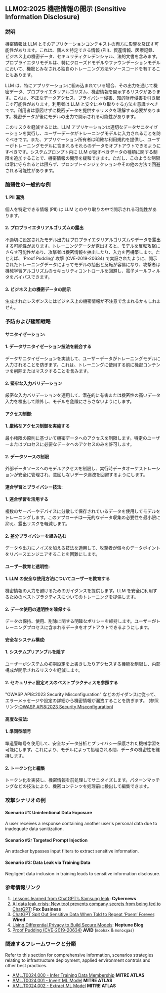 ## LLM02:2025 機密情報の開示 (Sensitive Information Disclosure)

### 説明

機密情報は LLM とそのアプリケーションコンテキストの両方に影響を及ぼす可能性があります。これは、個人を特定できる情報 (PII)、資産情報、医療記録、ビジネス上の機密データ、セキュリティクレデンシャル、法的文書を含みます。プロプライエタリモデルは、特にクローズドモデルやファウンデーションモデルにおいて、機密とみなされる独自のトレーニング方法やソースコードを有することもあります。

LLM は、特にアプリケーションに組み込まれている場合、その出力を通じて機密データ、プロプライエタリアルゴリズム、機密情報を開示するリスクがあります。これは、不正なデータアクセス、プライバシー侵害、知的財産侵害を引き起こす可能性があります。利用者は LLM と安全にやり取りする方法を意識すべきです。利用者は意図せずに機密データを提供するリスクを理解する必要があります。機密データが後にモデルの出力で開示される可能性があります。

このリスクを軽減するには、LLM アプリケーションは適切なデータサニタイゼーションを実行し、ユーザーデータがトレーニングモデルに入力されることを防ぐべきです。また、アプリケーション所有者は明確な利用規約を提供し、ユーザーがトレーニングモデルに含まれるそれらのデータをオプトアウトできるようにすべきです。システムプロンプト内に LLM が返すべきデータの種類に関する制限を追加することで、機密情報の開示を緩和できます。ただし、このような制限は常に守られるとは限らず、プロンプトインジェクションやその他の方法で回避される可能性があります。

### 脆弱性の一般的な例

#### 1. PII 漏洩
  個人を特定できる情報 (PII) は LLM とのやり取りの中で開示される可能性があります。
#### 2. プロプライエタリアルゴリズムの露出
  不適切に設定されたモデル出力はプロプライエタリアルゴリズムやデータを露出する可能性があります。トレーニングデータが露出すると、モデルを反転攻撃にさらす可能性があり、攻撃者は機密情報を抽出したり、入力を再構築します。たとえば、'Proof Pudding' 攻撃 (CVE-2019-20634) で実証されたように、開示されたトレーニングデータによってモデルの抽出と反転が容易になり、攻撃者は機械学習アルゴリズムのセキュリティコントロールを回避し、電子メールフィルタをバイパスできます。
#### 3. ビジネス上の機密データの開示
  生成されたレスポンスにはビジネス上の機密情報が不注意で含まれるかもしれません。

### 予防および緩和戦略

#### サニタイゼーション:

#### 1. データサニタイゼーション技法を統合する
  データサニタイゼーションを実装して、ユーザーデータがトレーニングモデルに入力されることを防ぎます。これは、トレーニングに使用する前に機密コンテンツを削除またはマスクすることを含みます。
#### 2. 堅牢な入力バリデーション
  厳密な入力バリデーションを適用して、潜在的に有害または機密性の高いデータ入力を検出して除外し、モデルを危険にさらさないようにします。

#### アクセス制御:

#### 1. 厳格なアクセス制御を実施する
  最小権限の原則に基づいて機密データへのアクセスを制限します。特定のユーザーまたはプロセスに必要なデータへのアクセスのみを許可します。
#### 2. データソースの制限
  外部データソースへのモデルアクセスを制限し、実行時データオーケストレーションが安全に管理され、意図しないデータ漏洩を回避するようにします。

#### 連合学習とプライバシー技法:

#### 1. 連合学習を活用する
  複数のサーバーやデバイスに分散して保存されているデータを使用してモデルをトレーニングします。このアプローチは一元的なデータ収集の必要性を最小限に抑え、露出リスクを軽減します。
#### 2. 差分プライバシーを組み込む
  データや出力にノイズを加える技法を適用して、攻撃者が個々のデータポイントをリバースエンジニアすることを困難にします。

#### ユーザー教育と透明性:

#### 1. LLM の安全な使用方法についてユーザーを教育する
  機密情報の入力を避けるためのガイダンスを提供します。LLM を安全に利用するためのベストプラクティスについてのトレーニングを提供します。
#### 2. データ使用の透明性を確保する
  データの保持、使用、削除に関する明確なポリシーを維持します。ユーザーがトレーニングプロセスに含まれるデータをオプトアウトできるようにします。

#### 安全なシステム構成:

#### 1. システムプリアンブルを隠す
  ユーザーがシステムの初期設定を上書きしたりアクセスする機能を制限し、内部構成が開示されるリスクを軽減します。
#### 2. セキュリティ設定ミスのベストプラクティスを参照する
  "OWASP API8:2023 Security Misconfiguration" などのガイダンスに従って、エラーメッセージや設定の詳細から機密情報が漏洩することを防ぎます。
  (参照リンク:[OWASP API8:2023 Security Misconfiguration](https://owasp.org/API-Security/editions/2023/en/0xa8-security-misconfiguration/))

#### 高度な技法:

#### 1. 準同型暗号
  準道警暗号を使用して、安全なデータ分析とプライバシー保護された機械学習を可能にします。これにより、モデルによって処理される間、データの機密性を維持します。
#### 2. トークン化と編集
  トークン化を実装し、機密情報を前処理してサニタイズします。パターンマッチングなどの技法により、機密コンテンツを処理前に検出して編集できます。

### 攻撃シナリオの例

#### Scenario #1: Unintentional Data Exposure
  A user receives a response containing another user's personal data due to inadequate data sanitization.
#### Scenario #2: Targeted Prompt Injection
  An attacker bypasses input filters to extract sensitive information.
#### Scenario #3: Data Leak via Training Data
  Negligent data inclusion in training leads to sensitive information disclosure.

### 参考情報リンク

1. [Lessons learned from ChatGPT’s Samsung leak](https://cybernews.com/security/chatgpt-samsung-leak-explained-lessons/): **Cybernews**
2. [AI data leak crisis: New tool prevents company secrets from being fed to ChatGPT](https://www.foxbusiness.com/politics/ai-data-leak-crisis-prevent-company-secrets-chatgpt): **Fox Business**
3. [ChatGPT Spit Out Sensitive Data When Told to Repeat ‘Poem’ Forever](https://www.wired.com/story/chatgpt-poem-forever-security-roundup/): **Wired**
4. [Using Differential Privacy to Build Secure Models](https://neptune.ai/blog/using-differential-privacy-to-build-secure-models-tools-methods-best-practices): **Neptune Blog**
5. [Proof Pudding (CVE-2019-20634)](https://avidml.org/database/avid-2023-v009/) **AVID** (`moohax` & `monoxgas`)

### 関連するフレームワークと分類

Refer to this section for comprehensive information, scenarios strategies relating to infrastructure deployment, applied environment controls and other best practices.

- [AML.T0024.000 - Infer Training Data Membership](https://atlas.mitre.org/techniques/AML.T0024.000) **MITRE ATLAS**
- [AML.T0024.001 - Invert ML Model](https://atlas.mitre.org/techniques/AML.T0024.001) **MITRE ATLAS**
- [AML.T0024.002 - Extract ML Model](https://atlas.mitre.org/techniques/AML.T0024.002) **MITRE ATLAS**
